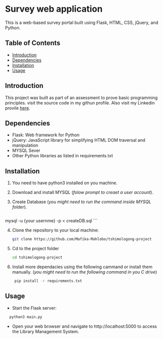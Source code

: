 # Survey web application

This is a web-based survey portal built using Flask, HTML, CSS, jQuery, and Python.

## Table of Contents
- [Introduction](#Introduction)
- [Dependencies](#dependencies)
- [Installation](#installation)
- [Usage](#Usage)

## Introduction
This project was built as part of an assessment to prove basic programming principles. visit the source code in my githun profile. Also visit my Linkedin provile [here](https://www.linkedin.com/in/mafika-mahlobo-719a9a164/).

## Dependencies
- Flask: Web framework for Python
- jQuery: JavaScript library for simplifying HTML DOM traversal and manipulation
- MYSQL Sever
- Other Python libraries as listed in requirements.txt

## Installation

1. You need to have python3 installed on you machine.

2. Download and install MYSQL (*folow prompt to creaet a user account*).

3. Create Database (*you might need to run the command inside MYSQL folder*).

    ```bash
 mysql -u {your usernme} -p < createDB.sql
    ```

4. Clone the repository to your local machine:
   ```bash
   git clone https://github.com/Mafika-Mahlobo/tshimologong-project
   ```

5. Cd to the project folder
    ```bash
    cd tshimologong-project
    ```

5. Install more dependacies using the following cammand or install them manually. (*you might need to run the following command in you C drive*)

   ```bash
    pip install -r requirements.txt
   ```

## Usage

- Start the Flask server:
```bash
  python3 main.py
  ```
- Open your web browser and navigate to http://localhost:5000 to access the Library Management System.
